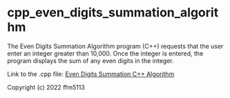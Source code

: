 # cpp_even_digits_summation_algorithm
The Even Digits Summation Algorithm program (C++) requests that the user enter an integer greater than 10,000. Once the integer is entered, the program displays the sum of any even digits in the integer.

Link to the .cpp file: <a href="https://github.com/ffm5113/cpp_even_digits_summation_algorithm/blob/main/EvenDigitsSumAlgorithm.cpp">Even Digits Summation C++ Algorithm</a>

Copyright (c) 2022 ffm5113
